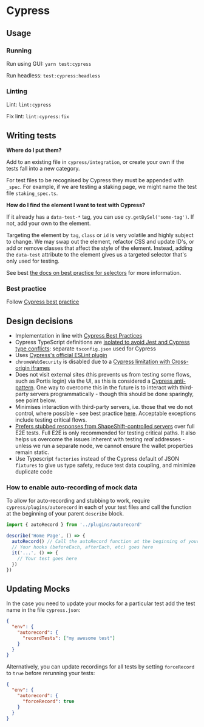 # Cypress

## Usage

### Running

Run using GUI: `yarn test:cypress`

Run headless: `test:cypress:headless`

### Linting

Lint: `lint:cypress`

Fix lint: `lint:cypress:fix`

## Writing tests

**Where do I put them?**

Add to an existing file in `cypress/integration`, or create your own if the tests fall into a new category.

For test files to be recognised by Cypress they must be appended with `_spec`. For example, if we are testing a staking page, we might name the test file `staking_spec.ts`.

**How do I find the element I want to test with Cypress?**

If it already has a `data-test-*` tag, you can use `cy.getBySel('some-tag')`. If not, add your own to the element.

Targeting the element by `tag`, `class` or `id` is very volatile and highly subject to change. We may swap out the element, refactor CSS and update ID's, or add or remove classes that affect the style of the element.
Instead, adding the `data-test` attribute to the element gives us a targeted selector that's only used for testing.

See best [the docs on best practice for selectors](https://docs.cypress.io/guides/references/best-practices#How-It-Works) for more information.

### Best practice

Follow [Cypress best practice](https://docs.cypress.io/guides/references/best-practices)

## Design decisions

- Implementation in line with [Cypress Best Practices](https://docs.cypress.io/guides/references/best-practices)
- Cypress TypeScript definitions are [isolated to avoid Jest and Cypress type conflicts](https://docs.cypress.io/guides/tooling/typescript-support#Clashing-types-with-Jest): separate `tsconfig.json` used for Cypress
- Uses [Cypress's official ESLint plugin](https://github.com/cypress-io/eslint-plugin-cypress)
- `chromeWebSecurity` is disabled due to a [Cypress limitation with Cross-origin iframes](https://docs.cypress.io/guides/guides/web-security#Cross-origin-iframes)
- Does not visit external sites (this prevents us from testing some flows, such as Portis login) via the UI, as this is considered a [Cypress anti-pattern](https://docs.cypress.io/guides/references/best-practices#Visiting-external-sites). One way to overcome this in the future is to interact with third-party servers programmatically - though this should be done sparingly, see point below.
- Minimises interaction with third-party servers, i.e. those that we do not control, where possible - see best practice [here](https://docs.cypress.io/guides/references/best-practices#3rd-party-servers). Acceptable exceptions include testing critical flows.
- [Prefers stubbed responses from ShapeShift-controlled servers](https://docs.cypress.io/guides/references/best-practices#3rd-party-servers) over full E2E tests. Full E2E is only recommended for testing critical paths. It also helps us overcome the issues inherent with testing _real_ addresses - unless we run a separate node, we cannot ensure the wallet properties remain static.
- Use Typescript `factories` instead of the Cypress default of JSON `fixtures` to give us type safety, reduce test data coupling, and minimize duplicate code

### How to enable auto-recording of mock data

To allow for auto-recording and stubbing to work, require `cypress/plugins/autorecord` in each of your test files and call the function at the beginning of your parent `describe` block.

```ts
import { autoRecord } from '../plugins/autorecord'

describe('Home Page', () => {
  autoRecord() // Call the autoRecord function at the beginning of your describe block
  // Your hooks (beforeEach, afterEach, etc) goes here
  it('...', () => {
    // Your test goes here
  })
})
```

## Updating Mocks

In the case you need to update your mocks for a particular test add the test name in the file `cypress.json`:

```json
{
  "env": {    
    "autorecord": {
      "recordTests": ["my awesome test"]
    }
  }
}
```

Alternatively, you can update recordings for all tests by setting `forceRecord` to `true` before rerunning your tests:

```json
{
  "env": {    
    "autorecord": {
      "forceRecord": true
    }
  }
}
```
